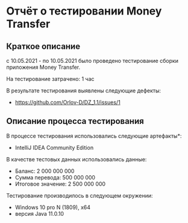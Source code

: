 # Отчёт о тестировании Money Transfer

## Краткое описание

с 10.05.2021 - по 10.05.2021 было проведено тестирование сборки приложения Money Transfer.

На тестирование затрачено: 1 час

В результате тестирования выявлены следующие дефекты:

* https://github.com/Orlov-D/DZ_1.1/issues/1

## Описание процесса тестирования

В процессе тестирования использовались следующие артефакты*:

* IntelliJ IDEA Community Edition

В качестве тестовых данных использовались
данные:

* Баланс: 2 000 000 000
* Сумма перевода: 500 000 000
* Итоговое значение: 2 500 000 000

Тестирование производилось в следующем окружении:

* Windows 10 pro N (1809), x64
* версия Java 11.0.10